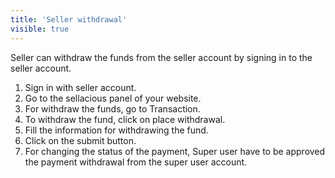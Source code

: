 ```yaml
---
title: 'Seller withdrawal'
visible: true
---
```


Seller can withdraw the funds from the seller account by signing in to the seller account.

1. Sign in with seller account.
2. Go to the sellacious panel of your website.
3. For withdraw the funds, go to Transaction.
4. To withdraw the fund, click on place withdrawal.
5. Fill the information for withdrawing the fund.
6. Click on the submit button.
7. For changing the status of the payment, Super user have to be approved the payment withdrawal from the super user account.
